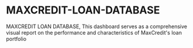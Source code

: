 # MAXCREDIT-LOAN-DATABASE
MAXCREDIT LOAN DATABASE, This dashboard serves as a comprehensive visual report on the performance and characteristics of MaxCredit's loan portfolio
